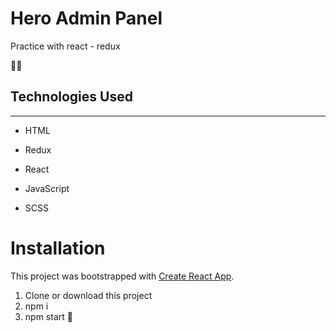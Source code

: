 <h1>Hero Admin Panel</h1>
<p>Practice with react - redux</p> 🐱‍🏍

<h2>Technologies Used</h2>
<hr><ul>
<li>HTML</li>
</ul><ul>
<li>Redux</li>
</ul><ul>
<li>React</li>
</ul><ul>
<li>JavaScript</li>
</ul><ul>
<li>SCSS</li>
</ul>

# Installation

This project was bootstrapped with [Create React App](https://github.com/facebook/create-react-app).

1. Clone or download this project
2. npm i
3. npm start 🤗
